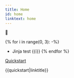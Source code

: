 ```yaml
---
title: Home
id: home
linktext: home
---
```


:muscle:

{% for i in range(0, 3): -%}
- Jinja test {{i}}
{% endfor %}

[Quickstart](quickstart.md)

{{quickstart|linktitle}}
